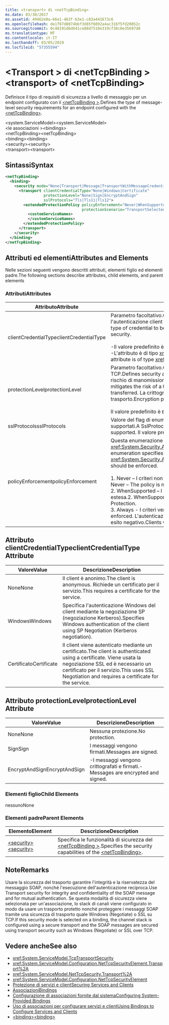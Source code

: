 ```yaml
---
title: <transport> di <netTcpBinding>
ms.date: 03/30/2017
ms.assetid: 49462e0a-66e1-463f-b3e1-c83a441673c6
ms.openlocfilehash: de1f87d8074bbf3d85f6092a4ac316f5fd20052c
ms.sourcegitcommit: 0c48191d6d641ce88d7510e319cf38c0e35697d0
ms.translationtype: MT
ms.contentlocale: it-IT
ms.lasthandoff: 03/05/2019
ms.locfileid: "57355594"
---
```

# <a name="transport-of-nettcpbinding"></a><span data-ttu-id="c58ca-102">\<Transport > di \<netTcpBinding ></span><span class="sxs-lookup"><span data-stu-id="c58ca-102">\<transport> of \<netTcpBinding></span></span>
<span data-ttu-id="c58ca-103">Definisce il tipo di requisiti di sicurezza a livello di messaggio per un endpoint configurato con il [ \<netTcpBinding >](../../../../../docs/framework/configure-apps/file-schema/wcf/nettcpbinding.md).</span><span class="sxs-lookup"><span data-stu-id="c58ca-103">Defines the type of message-level security requirements for an endpoint configured with the [\<netTcpBinding>](../../../../../docs/framework/configure-apps/file-schema/wcf/nettcpbinding.md).</span></span>  
  
 <span data-ttu-id="c58ca-104">\<system.ServiceModel></span><span class="sxs-lookup"><span data-stu-id="c58ca-104">\<system.ServiceModel></span></span>  
<span data-ttu-id="c58ca-105">\<le associazioni ></span><span class="sxs-lookup"><span data-stu-id="c58ca-105">\<bindings></span></span>  
<span data-ttu-id="c58ca-106">\<netTcpBinding></span><span class="sxs-lookup"><span data-stu-id="c58ca-106">\<netTcpBinding></span></span>  
<span data-ttu-id="c58ca-107">\<binding></span><span class="sxs-lookup"><span data-stu-id="c58ca-107">\<binding></span></span>  
<span data-ttu-id="c58ca-108">\<security></span><span class="sxs-lookup"><span data-stu-id="c58ca-108">\<security></span></span>  
<span data-ttu-id="c58ca-109">\<transport></span><span class="sxs-lookup"><span data-stu-id="c58ca-109">\<transport></span></span>  
  
## <a name="syntax"></a><span data-ttu-id="c58ca-110">Sintassi</span><span class="sxs-lookup"><span data-stu-id="c58ca-110">Syntax</span></span>  
  
```xml  
<netTcpBinding>
  <binding>
    <security mode="None|Transport|Message|TransportWithMessageCredential">
      <transport clientCredentialType="None|Windows|Certificate"
                 protectionLevel="None|Sign|EncryptAndSign"
                 sslProtocols="Tls|Tls11|Tls12">
        <extendedProtectionPolicy policyEnforcement="Never|WhenSupported|Always"
                                  protectionScenario="TransportSelected|TrustedProxy">
          <customServiceNames>
          </customServiceNames>
        </extendedProtectionPolicy>
      </transport>
    </security>
  </binding>
</netTcpBinding>
```  
  
## <a name="attributes-and-elements"></a><span data-ttu-id="c58ca-111">Attributi ed elementi</span><span class="sxs-lookup"><span data-stu-id="c58ca-111">Attributes and Elements</span></span>  
 <span data-ttu-id="c58ca-112">Nelle sezioni seguenti vengono descritti attributi, elementi figlio ed elementi padre.</span><span class="sxs-lookup"><span data-stu-id="c58ca-112">The following sections describe attributes, child elements, and parent elements</span></span>  
  
### <a name="attributes"></a><span data-ttu-id="c58ca-113">Attributi</span><span class="sxs-lookup"><span data-stu-id="c58ca-113">Attributes</span></span>  
  
|<span data-ttu-id="c58ca-114">Attributo</span><span class="sxs-lookup"><span data-stu-id="c58ca-114">Attribute</span></span>|<span data-ttu-id="c58ca-115">Descrizione</span><span class="sxs-lookup"><span data-stu-id="c58ca-115">Description</span></span>|  
|---------------|-----------------|  
|<span data-ttu-id="c58ca-116">clientCredentialType</span><span class="sxs-lookup"><span data-stu-id="c58ca-116">clientCredentialType</span></span>|<span data-ttu-id="c58ca-117">Parametro facoltativo.</span><span class="sxs-lookup"><span data-stu-id="c58ca-117">Optional.</span></span> <span data-ttu-id="c58ca-118">Specifica il tipo di credenziale da usare se l'autenticazione client viene eseguita usando la sicurezza del trasporto.</span><span class="sxs-lookup"><span data-stu-id="c58ca-118">Specifies the type of credential to be used when performing client authentication using Transport security.</span></span><br /><br /> <span data-ttu-id="c58ca-119">-Il valore predefinito è `Windows`.</span><span class="sxs-lookup"><span data-stu-id="c58ca-119">-   The default value is `Windows`.</span></span><br /><span data-ttu-id="c58ca-120">-L'attributo è di tipo <xref:System.ServiceModel.TcpClientCredentialType>.</span><span class="sxs-lookup"><span data-stu-id="c58ca-120">-   This attribute is of type <xref:System.ServiceModel.TcpClientCredentialType>.</span></span>|  
|<span data-ttu-id="c58ca-121">protectionLevel</span><span class="sxs-lookup"><span data-stu-id="c58ca-121">protectionLevel</span></span>|<span data-ttu-id="c58ca-122">Parametro facoltativo.</span><span class="sxs-lookup"><span data-stu-id="c58ca-122">Optional.</span></span> <span data-ttu-id="c58ca-123">Definisce il livello di sicurezza del trasporto TCP.</span><span class="sxs-lookup"><span data-stu-id="c58ca-123">Defines security at the level of the TCP transport.</span></span> <span data-ttu-id="c58ca-124">La firma dei messaggi riduce il rischio di manomissione da parte di terzi durante il trasferimento.</span><span class="sxs-lookup"><span data-stu-id="c58ca-124">Signing messages mitigates the risk of a third party tampering with the message while it is being transferred.</span></span> <span data-ttu-id="c58ca-125">La crittografia fornisce riservatezza a livello di dati durante il trasporto.</span><span class="sxs-lookup"><span data-stu-id="c58ca-125">Encryption provides data-level privacy during transport.</span></span><br /><br /> <span data-ttu-id="c58ca-126">Il valore predefinito è `EncryptAndSign`.</span><span class="sxs-lookup"><span data-stu-id="c58ca-126">The default value is `EncryptAndSign`.</span></span>|  
|<span data-ttu-id="c58ca-127">sslProtocols</span><span class="sxs-lookup"><span data-stu-id="c58ca-127">sslProtocols</span></span>|<span data-ttu-id="c58ca-128">Valore del flag di enumerazione SslProtocols che specifica gli elementi SslProtocol supportati.</span><span class="sxs-lookup"><span data-stu-id="c58ca-128">A SslProtocols enum flag value that specifies which SslProtocols are supported.</span></span> <span data-ttu-id="c58ca-129">Il valore predefinito è Tls&#124;Tls11&#124;Tls12.</span><span class="sxs-lookup"><span data-stu-id="c58ca-129">The default is Tls&#124;Tls11&#124;Tls12.</span></span>|  
|<span data-ttu-id="c58ca-130">policyEnforcement</span><span class="sxs-lookup"><span data-stu-id="c58ca-130">policyEnforcement</span></span>|<span data-ttu-id="c58ca-131">Questa enumerazione specifica il momento in cui deve essere applicato l'oggetto <xref:System.Security.Authentication.ExtendedProtection.ExtendedProtectionPolicy>.</span><span class="sxs-lookup"><span data-stu-id="c58ca-131">This enumeration specifies when the <xref:System.Security.Authentication.ExtendedProtection.ExtendedProtectionPolicy> should be enforced.</span></span><br /><br /> <span data-ttu-id="c58ca-132">1.  Never – I criteri non vengono mai applicati e la protezione estesa è disabilitata.</span><span class="sxs-lookup"><span data-stu-id="c58ca-132">1.  Never – The policy is never enforced (Extended Protection is disabled).</span></span><br /><span data-ttu-id="c58ca-133">2.  WhenSupported – I criteri vengono applicati solo se il client supporta la protezione estesa.</span><span class="sxs-lookup"><span data-stu-id="c58ca-133">2.  WhenSupported – The policy is enforced only if the client supports Extended Protection.</span></span><br /><span data-ttu-id="c58ca-134">3.  Always - I criteri vengono sempre applicati.</span><span class="sxs-lookup"><span data-stu-id="c58ca-134">3.  Always – The policy is always enforced.</span></span> <span data-ttu-id="c58ca-135">L'autenticazione dei client che non supportano la protezione estesa avrà esito negativo.</span><span class="sxs-lookup"><span data-stu-id="c58ca-135">Clients which don’t support Extended Protection will fail to authenticate.</span></span>|  
  
## <a name="clientcredentialtype-attribute"></a><span data-ttu-id="c58ca-136">Attributo clientCredentialType</span><span class="sxs-lookup"><span data-stu-id="c58ca-136">clientCredentialType Attribute</span></span>  
  
|<span data-ttu-id="c58ca-137">Valore</span><span class="sxs-lookup"><span data-stu-id="c58ca-137">Value</span></span>|<span data-ttu-id="c58ca-138">Descrizione</span><span class="sxs-lookup"><span data-stu-id="c58ca-138">Description</span></span>|  
|-----------|-----------------|  
|<span data-ttu-id="c58ca-139">None</span><span class="sxs-lookup"><span data-stu-id="c58ca-139">None</span></span>|<span data-ttu-id="c58ca-140">Il client è anonimo.</span><span class="sxs-lookup"><span data-stu-id="c58ca-140">The client is anonymous.</span></span> <span data-ttu-id="c58ca-141">Richiede un certificato per il servizio.</span><span class="sxs-lookup"><span data-stu-id="c58ca-141">This requires a certificate for the service.</span></span>|  
|<span data-ttu-id="c58ca-142">Windows</span><span class="sxs-lookup"><span data-stu-id="c58ca-142">Windows</span></span>|<span data-ttu-id="c58ca-143">Specifica l'autenticazione Windows del client mediante la negoziazione SP (negoziazione Kerberos).</span><span class="sxs-lookup"><span data-stu-id="c58ca-143">Specifies Windows authentication of the client using SP Negotiation (Kerberos negotiation).</span></span>|  
|<span data-ttu-id="c58ca-144">Certificato</span><span class="sxs-lookup"><span data-stu-id="c58ca-144">Certificate</span></span>|<span data-ttu-id="c58ca-145">Il client viene autenticato mediante un certificato.</span><span class="sxs-lookup"><span data-stu-id="c58ca-145">The client is authenticated using a certificate.</span></span> <span data-ttu-id="c58ca-146">Viene usata la negoziazione SSL ed è necessario un certificato per il servizio.</span><span class="sxs-lookup"><span data-stu-id="c58ca-146">This uses SSL Negotiation and requires a certificate for the service.</span></span>|  
  
## <a name="protectionlevel-attribute"></a><span data-ttu-id="c58ca-147">Attributo protectionLevel</span><span class="sxs-lookup"><span data-stu-id="c58ca-147">protectionLevel Attribute</span></span>  
  
|<span data-ttu-id="c58ca-148">Valore</span><span class="sxs-lookup"><span data-stu-id="c58ca-148">Value</span></span>|<span data-ttu-id="c58ca-149">Descrizione</span><span class="sxs-lookup"><span data-stu-id="c58ca-149">Description</span></span>|  
|-----------|-----------------|  
|<span data-ttu-id="c58ca-150">None</span><span class="sxs-lookup"><span data-stu-id="c58ca-150">None</span></span>|<span data-ttu-id="c58ca-151">Nessuna protezione.</span><span class="sxs-lookup"><span data-stu-id="c58ca-151">No protection.</span></span>|  
|<span data-ttu-id="c58ca-152">Sign</span><span class="sxs-lookup"><span data-stu-id="c58ca-152">Sign</span></span>|<span data-ttu-id="c58ca-153">I messaggi vengono firmati.</span><span class="sxs-lookup"><span data-stu-id="c58ca-153">Messages are signed.</span></span>|  
|<span data-ttu-id="c58ca-154">EncryptAndSign</span><span class="sxs-lookup"><span data-stu-id="c58ca-154">EncryptAndSign</span></span>|<span data-ttu-id="c58ca-155">-I messaggi vengono crittografati e firmati.</span><span class="sxs-lookup"><span data-stu-id="c58ca-155">-   Messages are encrypted and signed.</span></span>|  
  
### <a name="child-elements"></a><span data-ttu-id="c58ca-156">Elementi figlio</span><span class="sxs-lookup"><span data-stu-id="c58ca-156">Child Elements</span></span>  
 <span data-ttu-id="c58ca-157">nessuno</span><span class="sxs-lookup"><span data-stu-id="c58ca-157">None</span></span>  
  
### <a name="parent-elements"></a><span data-ttu-id="c58ca-158">Elementi padre</span><span class="sxs-lookup"><span data-stu-id="c58ca-158">Parent Elements</span></span>  
  
|<span data-ttu-id="c58ca-159">Elemento</span><span class="sxs-lookup"><span data-stu-id="c58ca-159">Element</span></span>|<span data-ttu-id="c58ca-160">Descrizione</span><span class="sxs-lookup"><span data-stu-id="c58ca-160">Description</span></span>|  
|-------------|-----------------|  
|[<span data-ttu-id="c58ca-161">\<security></span><span class="sxs-lookup"><span data-stu-id="c58ca-161">\<security></span></span>](../../../../../docs/framework/configure-apps/file-schema/wcf/security-of-nettcpbinding.md)|<span data-ttu-id="c58ca-162">Specifica le funzionalità di sicurezza del [ \<netTcpBinding >](../../../../../docs/framework/configure-apps/file-schema/wcf/nettcpbinding.md).</span><span class="sxs-lookup"><span data-stu-id="c58ca-162">Specifies the security capabilities of the [\<netTcpBinding>](../../../../../docs/framework/configure-apps/file-schema/wcf/nettcpbinding.md).</span></span>|  
  
## <a name="remarks"></a><span data-ttu-id="c58ca-163">Note</span><span class="sxs-lookup"><span data-stu-id="c58ca-163">Remarks</span></span>  
 <span data-ttu-id="c58ca-164">Usare la sicurezza del trasporto garantire l'integrità e la riservatezza del messaggio SOAP, nonché l'esecuzione dell'autenticazione reciproca.</span><span class="sxs-lookup"><span data-stu-id="c58ca-164">Use Transport security for integrity and confidentiality of the SOAP message and for mutual authentication.</span></span> <span data-ttu-id="c58ca-165">Se questa modalità di sicurezza viene selezionata per un'associazione, lo stack di canali viene configurato in modo da usare un trasporto protetto nonché proteggere i messaggi SOAP tramite una sicurezza di trasporto quale Windows (Negotiate) o SSL su TCP.</span><span class="sxs-lookup"><span data-stu-id="c58ca-165">If this security mode is selected on a binding, the channel stack is configured using a secure transport and the SOAP messages are secured using transport security such as Windows (Negotiate) or SSL over TCP.</span></span>  
  
## <a name="see-also"></a><span data-ttu-id="c58ca-166">Vedere anche</span><span class="sxs-lookup"><span data-stu-id="c58ca-166">See also</span></span>
- <xref:System.ServiceModel.TcpTransportSecurity>
- <xref:System.ServiceModel.Configuration.NetTcpSecurityElement.Transport%2A>
- <xref:System.ServiceModel.NetTcpSecurity.Transport%2A>
- <xref:System.ServiceModel.Configuration.NetTcpSecurityElement>
- [<span data-ttu-id="c58ca-167">Protezione di servizi e client</span><span class="sxs-lookup"><span data-stu-id="c58ca-167">Securing Services and Clients</span></span>](../../../../../docs/framework/wcf/feature-details/securing-services-and-clients.md)
- [<span data-ttu-id="c58ca-168">Associazioni</span><span class="sxs-lookup"><span data-stu-id="c58ca-168">Bindings</span></span>](../../../../../docs/framework/wcf/bindings.md)
- [<span data-ttu-id="c58ca-169">Configurazione di associazioni fornite dal sistema</span><span class="sxs-lookup"><span data-stu-id="c58ca-169">Configuring System-Provided Bindings</span></span>](../../../../../docs/framework/wcf/feature-details/configuring-system-provided-bindings.md)
- [<span data-ttu-id="c58ca-170">Uso di associazioni per configurare servizi e client</span><span class="sxs-lookup"><span data-stu-id="c58ca-170">Using Bindings to Configure Services and Clients</span></span>](../../../../../docs/framework/wcf/using-bindings-to-configure-services-and-clients.md)
- [<span data-ttu-id="c58ca-171">\<binding></span><span class="sxs-lookup"><span data-stu-id="c58ca-171">\<binding></span></span>](../../../../../docs/framework/misc/binding.md)
